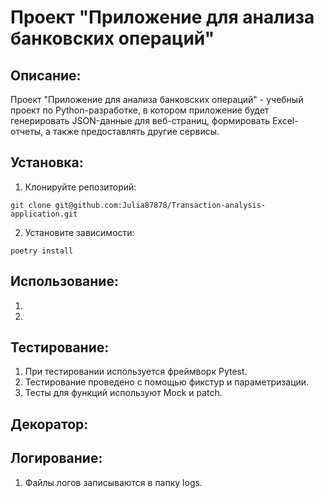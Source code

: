 # Проект "Приложение для анализа банковских операций"

## Описание:

Проект "Приложение для анализа банковских операций" - учебный проект по Python-разработке,
в котором приложение будет генерировать JSON-данные для веб-страниц, формировать Excel-отчеты,
а также предоставлять другие сервисы.

## Установка:

1. Клонируйте репозиторий:
```
git clone git@github.com:Julia87878/Transaction-analysis-application.git
```
2. Установите зависимости:
```
poetry install
```

## Использование:

1. 
2.

## Тестирование:

1. При тестировании используется фреймворк Pytest.
2. Тестирование проведено с помощью фикстур и параметризации.
3. Тесты для функций используют Mock и patch.

## Декоратор:

## Логирование:

1. Файлы логов записываются в папку logs.
